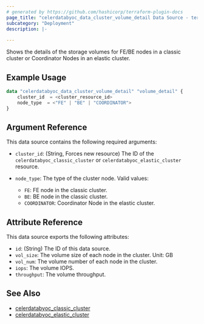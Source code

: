 ```yaml
---
# generated by https://github.com/hashicorp/terraform-plugin-docs
page_title: "celerdatabyoc_data_cluster_volume_detail Data Source - terraform-provider-celerdatabyoc"
subcategory: "Deployment"
description: |-
  
---
```


Shows the details of the storage volumes for FE/BE nodes in a classic cluster or Coordinator Nodes in an elastic cluster.

## Example Usage

```terraform
data "celerdatabyoc_data_cluster_volume_detail" "volume_detail" {
    cluster_id  = <cluster_resource_id>
    node_type  = <"FE" | "BE" | "COORDINATOR">
}
```

## Argument Reference

This data source contains the following required arguments:

- `cluster_id`: (String, Forces new resource) The ID of the `celerdatabyoc_classic_cluster` or `celerdatabyoc_elastic_cluster` resource.

- `node_type`: The type of the cluster node. Valid values:
  - `FE`: FE node in the classic cluster.
  - `BE`: BE node in the classic cluster.
  - `COORDINATOR`: Coordinator Node in the elastic cluster.

## Attribute Reference

This data source exports the following attributes:

- `id`: (String) The ID of this data source.
- `vol_size`: The volume size of each node in the cluster. Unit: GB
- `vol_num`: The volume number of each node in the cluster.
- `iops`: The volume IOPS.
- `throughput`: The volume throughput.

## See Also

- [celerdatabyoc_classic_cluster](../resources/classic_cluster.md)
- [celerdatabyoc_elastic_cluster](../resources/elastic_cluster.md)
